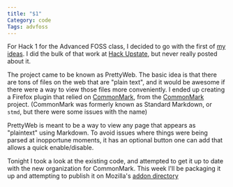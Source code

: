```yaml
---
title: "$1"
Category: code
Tags: advfoss
---
```


For Hack 1 for the Advanced FOSS class, I decided to go with the first of [my ideas]. I did the bulk of that work at [Hack Upstate], but never really posted about it.

The project came to be known as PrettyWeb. The basic idea is that there are tons of files on the web that are "plain text", and it would be awesome if there were a way to view those files more conveniently. I ended up creating a Firefox plugin that relied on [CommonMark], from the [CommonMark] project. (CommonMark was formerly known as Standard Markdown, or `stmd`, but there were some issues with the name)

PrettyWeb is meant to be a way to view any page that appears as "plaintext" using Markdown. To avoid issues where things were being parsed at inopportune moments, it has an optional button one can add that allows a quick enable/disable.

Tonight I took a look at the existing code, and attempted to get it up to date with the new organization for CommonMark. This week I'll be packaging it up and attempting to publish it on Mozilla's [addon directory]

[my ideas]: {filename}/2014/09/29-advfoss-hack1.md
[Hack Upstate]: {filename}/2014/10/09-hack-upstate-fall-2014.md
[CommonMark]: http://commonmark.org/
[addon directory]: https://addons.mozilla.org/en-US/firefox/
